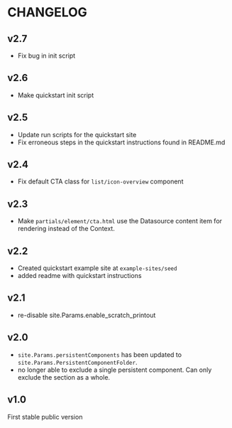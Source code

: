 # CHANGELOG

## v2.7
* Fix bug in init script

## v2.6
* Make quickstart init script

## v2.5
* Update run scripts for the quickstart site
* Fix erroneous steps in the quickstart instructions found in README.md 

## v2.4
* Fix default CTA class for `list/icon-overview` component

## v2.3
* Make `partials/element/cta.html` use the Datasource content item for rendering instead of the Context.

## v2.2
* Created quickstart example site at `example-sites/seed`
* added readme with quickstart instructions

## v2.1
* re-disable site.Params.enable_scratch_printout

## v2.0
* `site.Params.persistentComponents` has been updated to `site.Params.PersistentComponentFolder`.  
* no longer able to exclude a single persistent component. Can only exclude the section as a whole.

## v1.0
First stable public version